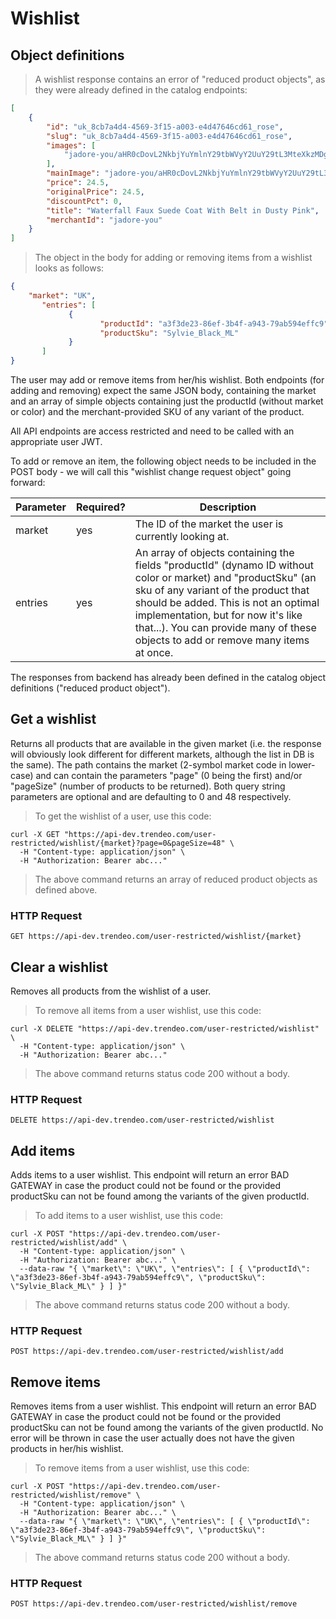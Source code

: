 # Wishlist

## Object definitions

> A wishlist response contains an error of "reduced product objects", as they were already defined in the catalog endpoints:

```json
[
    {
        "id": "uk_8cb7a4d4-4569-3f15-a003-e4d47646cd61_rose",
        "slug": "uk_8cb7a4d4-4569-3f15-a003-e4d47646cd61_rose",
        "images": [
            "jadore-you/aHR0cDovL2NkbjYuYmlnY29tbWVyY2UuY29tL3MteXkzMDgvcHJvZHVjdHMvMjk0Mi9pbWFnZXMvMTE5NjQvSU1HXzA1NjdfXzYwOTkwLjE1MDM2Njg0NDEuMTI4MC4xMjgwLmpwZw.jpg"
        ],
        "mainImage": "jadore-you/aHR0cDovL2NkbjYuYmlnY29tbWVyY2UuY29tL3MteXkzMDgvcHJvZHVjdHMvMjk0Mi9pbWFnZXMvMTE5NjQvSU1HXzA1NjdfXzYwOTkwLjE1MDM2Njg0NDEuMTI4MC4xMjgwLmpwZw.jpg",
        "price": 24.5,
        "originalPrice": 24.5,
        "discountPct": 0,
        "title": "Waterfall Faux Suede Coat With Belt in Dusty Pink",
        "merchantId": "jadore-you"
    }
]
```

> The object in the body for adding or removing items from a wishlist looks as follows:

```json
{
    "market": "UK",
	   "entries": [
		     {
			        "productId": "a3f3de23-86ef-3b4f-a943-79ab594effc9",
			        "productSku": "Sylvie_Black_ML"
		     }
	   ]
}
```

The user may add or remove items from her/his wishlist. Both endpoints (for adding and removing) expect the same JSON body, containing the market and an array of simple objects containing just the productId (without market or color) and the merchant-provided SKU of any variant of the product.

All API endpoints are access restricted and need to be called with an appropriate user JWT.

To add or remove an item, the following object needs to be included in the POST body - we will call this "wishlist change request object" going forward:

Parameter | Required? | Description
--------- | ------- | -------
market | yes | The ID of the market the user is currently looking at.
entries | yes | An array of objects containing the fields "productId" (dynamo ID without color or market) and "productSku" (an sku of any variant of the product that should be added. This is not an optimal implementation, but for now it's like that...). You can provide many of these objects to add or remove many items at once.

The responses from backend has already been defined in the catalog object definitions ("reduced product object").

## Get a wishlist

Returns all products that are available in the given market (i.e. the response will obviously look different for different markets, although the list in DB is the same).
The path contains the market (2-symbol market code in lower-case) and can contain the parameters "page" (0 being the first) and/or "pageSize" (number of products to be returned). Both query string parameters are optional and are defaulting to 0 and 48 respectively.

> To get the wishlist of a user, use this code:

```shell
curl -X GET "https://api-dev.trendeo.com/user-restricted/wishlist/{market}?page=0&pageSize=48" \
  -H "Content-type: application/json" \
  -H "Authorization: Bearer abc..."
```

> The above command returns an array of reduced product objects as defined above.

### HTTP Request

`GET https://api-dev.trendeo.com/user-restricted/wishlist/{market}`

## Clear a wishlist

Removes all products from the wishlist of a user.

> To remove all items from a user wishlist, use this code:

```shell
curl -X DELETE "https://api-dev.trendeo.com/user-restricted/wishlist" \
  -H "Content-type: application/json" \
  -H "Authorization: Bearer abc..."
```

> The above command returns status code 200 without a body.

### HTTP Request

`DELETE https://api-dev.trendeo.com/user-restricted/wishlist`

## Add items

Adds items to a user wishlist.
This endpoint will return an error BAD GATEWAY in case the product could not be found or the provided productSku can not be found among the variants of the given productId.

> To add items to a user wishlist, use this code:

```shell
curl -X POST "https://api-dev.trendeo.com/user-restricted/wishlist/add" \
  -H "Content-type: application/json" \
  -H "Authorization: Bearer abc..." \
  --data-raw "{ \"market\": \"UK\", \"entries\": [ { \"productId\": \"a3f3de23-86ef-3b4f-a943-79ab594effc9\", \"productSku\": \"Sylvie_Black_ML\" } ] }"
```

> The above command returns status code 200 without a body.

### HTTP Request

`POST https://api-dev.trendeo.com/user-restricted/wishlist/add`

## Remove items

Removes items from a user wishlist.
This endpoint will return an error BAD GATEWAY in case the product could not be found or the provided productSku can not be found among the variants of the given productId.
No error will be thrown in case the user actually does not have the given products in her/his wishlist.

> To remove items from a user wishlist, use this code:

```shell
curl -X POST "https://api-dev.trendeo.com/user-restricted/wishlist/remove" \
  -H "Content-type: application/json" \
  -H "Authorization: Bearer abc..." \
  --data-raw "{ \"market\": \"UK\", \"entries\": [ { \"productId\": \"a3f3de23-86ef-3b4f-a943-79ab594effc9\", \"productSku\": \"Sylvie_Black_ML\" } ] }"
```

> The above command returns status code 200 without a body.

### HTTP Request

`POST https://api-dev.trendeo.com/user-restricted/wishlist/remove`
